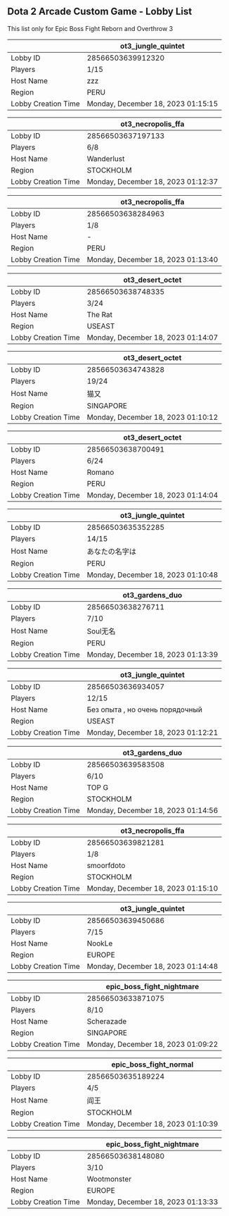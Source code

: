 ## Dota 2 Arcade Custom Game - Lobby List

This list only for Epic Boss Fight Reborn and Overthrow 3

|  | ot3_jungle_quintet |
| ------ | ------ |
| Lobby ID | 28566503639912320 |
| Players | 1/15 |
| Host Name | zzz |
| Region | PERU |
| Lobby Creation Time | Monday, December 18, 2023 01:15:15 |


|  | ot3_necropolis_ffa |
| ------ | ------ |
| Lobby ID | 28566503637197133 |
| Players | 6/8 |
| Host Name | Wanderlust |
| Region | STOCKHOLM |
| Lobby Creation Time | Monday, December 18, 2023 01:12:37 |


|  | ot3_necropolis_ffa |
| ------ | ------ |
| Lobby ID | 28566503638284963 |
| Players | 1/8 |
| Host Name | - |
| Region | PERU |
| Lobby Creation Time | Monday, December 18, 2023 01:13:40 |


|  | ot3_desert_octet |
| ------ | ------ |
| Lobby ID | 28566503638748335 |
| Players | 3/24 |
| Host Name | The Rat |
| Region | USEAST |
| Lobby Creation Time | Monday, December 18, 2023 01:14:07 |


|  | ot3_desert_octet |
| ------ | ------ |
| Lobby ID | 28566503634743828 |
| Players | 19/24 |
| Host Name | 猫又 |
| Region | SINGAPORE |
| Lobby Creation Time | Monday, December 18, 2023 01:10:12 |


|  | ot3_desert_octet |
| ------ | ------ |
| Lobby ID | 28566503638700491 |
| Players | 6/24 |
| Host Name | Romano |
| Region | PERU |
| Lobby Creation Time | Monday, December 18, 2023 01:14:04 |


|  | ot3_jungle_quintet |
| ------ | ------ |
| Lobby ID | 28566503635352285 |
| Players | 14/15 |
| Host Name | あなたの名字は |
| Region | PERU |
| Lobby Creation Time | Monday, December 18, 2023 01:10:48 |


|  | ot3_gardens_duo |
| ------ | ------ |
| Lobby ID | 28566503638276711 |
| Players | 7/10 |
| Host Name | Soul无名 |
| Region | PERU |
| Lobby Creation Time | Monday, December 18, 2023 01:13:39 |


|  | ot3_jungle_quintet |
| ------ | ------ |
| Lobby ID | 28566503636934057 |
| Players | 12/15 |
| Host Name | Без опыта , но очень порядочный |
| Region | USEAST |
| Lobby Creation Time | Monday, December 18, 2023 01:12:21 |


|  | ot3_gardens_duo |
| ------ | ------ |
| Lobby ID | 28566503639583508 |
| Players | 6/10 |
| Host Name | TOP G |
| Region | STOCKHOLM |
| Lobby Creation Time | Monday, December 18, 2023 01:14:56 |


|  | ot3_necropolis_ffa |
| ------ | ------ |
| Lobby ID | 28566503639821281 |
| Players | 1/8 |
| Host Name | smoorfdoto |
| Region | STOCKHOLM |
| Lobby Creation Time | Monday, December 18, 2023 01:15:10 |


|  | ot3_jungle_quintet |
| ------ | ------ |
| Lobby ID | 28566503639450686 |
| Players | 7/15 |
| Host Name | NookLe |
| Region | EUROPE |
| Lobby Creation Time | Monday, December 18, 2023 01:14:48 |


|  | epic_boss_fight_nightmare |
| ------ | ------ |
| Lobby ID | 28566503633871075 |
| Players | 8/10 |
| Host Name | Scherazade |
| Region | SINGAPORE |
| Lobby Creation Time | Monday, December 18, 2023 01:09:22 |


|  | epic_boss_fight_normal |
| ------ | ------ |
| Lobby ID | 28566503635189224 |
| Players | 4/5 |
| Host Name | 阎王 |
| Region | STOCKHOLM |
| Lobby Creation Time | Monday, December 18, 2023 01:10:39 |


|  | epic_boss_fight_nightmare |
| ------ | ------ |
| Lobby ID | 28566503638148080 |
| Players | 3/10 |
| Host Name | Wootmonster |
| Region | EUROPE |
| Lobby Creation Time | Monday, December 18, 2023 01:13:33 |


